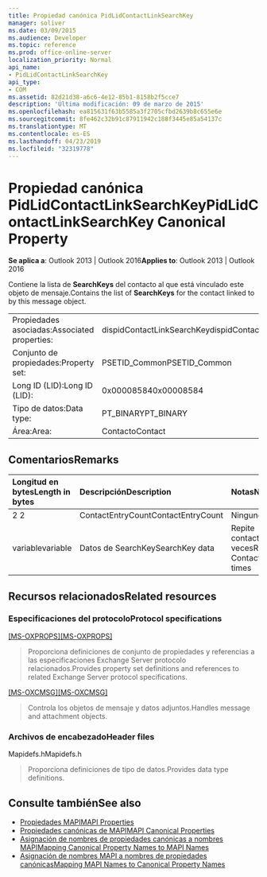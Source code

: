 ```yaml
---
title: Propiedad canónica PidLidContactLinkSearchKey
manager: soliver
ms.date: 03/09/2015
ms.audience: Developer
ms.topic: reference
ms.prod: office-online-server
localization_priority: Normal
api_name:
- PidLidContactLinkSearchKey
api_type:
- COM
ms.assetid: 82d21d38-a6c6-4e12-85b1-8158b2f5cce7
description: 'Última modificación: 09 de marzo de 2015'
ms.openlocfilehash: ea815631f63b5585a3f2705cfbd2639b8c655e6e
ms.sourcegitcommit: 8fe462c32b91c87911942c188f3445e85a54137c
ms.translationtype: MT
ms.contentlocale: es-ES
ms.lasthandoff: 04/23/2019
ms.locfileid: "32319778"
---
```

# <a name="pidlidcontactlinksearchkey-canonical-property"></a><span data-ttu-id="a2c6d-103">Propiedad canónica PidLidContactLinkSearchKey</span><span class="sxs-lookup"><span data-stu-id="a2c6d-103">PidLidContactLinkSearchKey Canonical Property</span></span>

<span data-ttu-id="a2c6d-104">**Se aplica a**: Outlook 2013 | Outlook 2016</span><span class="sxs-lookup"><span data-stu-id="a2c6d-104">**Applies to**: Outlook 2013 | Outlook 2016</span></span> 
  
<span data-ttu-id="a2c6d-105">Contiene la lista de **SearchKeys** del contacto al que está vinculado este objeto de mensaje.</span><span class="sxs-lookup"><span data-stu-id="a2c6d-105">Contains the list of **SearchKeys** for the contact linked to by this message object.</span></span> 
  
|||
|:-----|:-----|
|<span data-ttu-id="a2c6d-106">Propiedades asociadas:</span><span class="sxs-lookup"><span data-stu-id="a2c6d-106">Associated properties:</span></span>  <br/> |<span data-ttu-id="a2c6d-107">dispidContactLinkSearchKey</span><span class="sxs-lookup"><span data-stu-id="a2c6d-107">dispidContactLinkSearchKey</span></span>  <br/> |
|<span data-ttu-id="a2c6d-108">Conjunto de propiedades:</span><span class="sxs-lookup"><span data-stu-id="a2c6d-108">Property set:</span></span>  <br/> |<span data-ttu-id="a2c6d-109">PSETID_Common</span><span class="sxs-lookup"><span data-stu-id="a2c6d-109">PSETID_Common</span></span>  <br/> |
|<span data-ttu-id="a2c6d-110">Long ID (LID):</span><span class="sxs-lookup"><span data-stu-id="a2c6d-110">Long ID (LID):</span></span>  <br/> |<span data-ttu-id="a2c6d-111">0x00008584</span><span class="sxs-lookup"><span data-stu-id="a2c6d-111">0x00008584</span></span>  <br/> |
|<span data-ttu-id="a2c6d-112">Tipo de datos:</span><span class="sxs-lookup"><span data-stu-id="a2c6d-112">Data type:</span></span>  <br/> |<span data-ttu-id="a2c6d-113">PT_BINARY</span><span class="sxs-lookup"><span data-stu-id="a2c6d-113">PT_BINARY</span></span>  <br/> |
|<span data-ttu-id="a2c6d-114">Área:</span><span class="sxs-lookup"><span data-stu-id="a2c6d-114">Area:</span></span>  <br/> |<span data-ttu-id="a2c6d-115">Contacto</span><span class="sxs-lookup"><span data-stu-id="a2c6d-115">Contact</span></span>  <br/> |
   
## <a name="remarks"></a><span data-ttu-id="a2c6d-116">Comentarios</span><span class="sxs-lookup"><span data-stu-id="a2c6d-116">Remarks</span></span>

|<span data-ttu-id="a2c6d-117">**Longitud en bytes**</span><span class="sxs-lookup"><span data-stu-id="a2c6d-117">**Length in bytes**</span></span>|<span data-ttu-id="a2c6d-118">**Descripción**</span><span class="sxs-lookup"><span data-stu-id="a2c6d-118">**Description**</span></span>|<span data-ttu-id="a2c6d-119">**Notas**</span><span class="sxs-lookup"><span data-stu-id="a2c6d-119">**Notes**</span></span>|
|:-----|:-----|:-----|
|<span data-ttu-id="a2c6d-120">2 </span><span class="sxs-lookup"><span data-stu-id="a2c6d-120">2</span></span>  <br/> |<span data-ttu-id="a2c6d-121">ContactEntryCount</span><span class="sxs-lookup"><span data-stu-id="a2c6d-121">ContactEntryCount</span></span>  <br/> |<span data-ttu-id="a2c6d-122">Ninguno</span><span class="sxs-lookup"><span data-stu-id="a2c6d-122">None</span></span>  <br/> |
|<span data-ttu-id="a2c6d-123">variable</span><span class="sxs-lookup"><span data-stu-id="a2c6d-123">variable</span></span>  <br/> |<span data-ttu-id="a2c6d-124">Datos de SearchKey</span><span class="sxs-lookup"><span data-stu-id="a2c6d-124">SearchKey data</span></span>  <br/> |<span data-ttu-id="a2c6d-125">Repite contactEntryCount veces</span><span class="sxs-lookup"><span data-stu-id="a2c6d-125">Repeats ContactEntryCount times</span></span>  <br/> |
   
## <a name="related-resources"></a><span data-ttu-id="a2c6d-126">Recursos relacionados</span><span class="sxs-lookup"><span data-stu-id="a2c6d-126">Related resources</span></span>

### <a name="protocol-specifications"></a><span data-ttu-id="a2c6d-127">Especificaciones del protocolo</span><span class="sxs-lookup"><span data-stu-id="a2c6d-127">Protocol specifications</span></span>

<span data-ttu-id="a2c6d-128">[[MS-OXPROPS]](https://msdn.microsoft.com/library/f6ab1613-aefe-447d-a49c-18217230b148%28Office.15%29.aspx)</span><span class="sxs-lookup"><span data-stu-id="a2c6d-128">[[MS-OXPROPS]](https://msdn.microsoft.com/library/f6ab1613-aefe-447d-a49c-18217230b148%28Office.15%29.aspx)</span></span>
  
> <span data-ttu-id="a2c6d-129">Proporciona definiciones de conjunto de propiedades y referencias a las especificaciones Exchange Server protocolo relacionados.</span><span class="sxs-lookup"><span data-stu-id="a2c6d-129">Provides property set definitions and references to related Exchange Server protocol specifications.</span></span>
    
<span data-ttu-id="a2c6d-130">[[MS-OXCMSG]](https://msdn.microsoft.com/library/7fd7ec40-deec-4c06-9493-1bc06b349682%28Office.15%29.aspx)</span><span class="sxs-lookup"><span data-stu-id="a2c6d-130">[[MS-OXCMSG]](https://msdn.microsoft.com/library/7fd7ec40-deec-4c06-9493-1bc06b349682%28Office.15%29.aspx)</span></span>
  
> <span data-ttu-id="a2c6d-131">Controla los objetos de mensaje y datos adjuntos.</span><span class="sxs-lookup"><span data-stu-id="a2c6d-131">Handles message and attachment objects.</span></span>
    
### <a name="header-files"></a><span data-ttu-id="a2c6d-132">Archivos de encabezado</span><span class="sxs-lookup"><span data-stu-id="a2c6d-132">Header files</span></span>

<span data-ttu-id="a2c6d-133">Mapidefs.h</span><span class="sxs-lookup"><span data-stu-id="a2c6d-133">Mapidefs.h</span></span>
  
> <span data-ttu-id="a2c6d-134">Proporciona definiciones de tipo de datos.</span><span class="sxs-lookup"><span data-stu-id="a2c6d-134">Provides data type definitions.</span></span>
    
## <a name="see-also"></a><span data-ttu-id="a2c6d-135">Consulte también</span><span class="sxs-lookup"><span data-stu-id="a2c6d-135">See also</span></span>

- [<span data-ttu-id="a2c6d-136">Propiedades MAPI</span><span class="sxs-lookup"><span data-stu-id="a2c6d-136">MAPI Properties</span></span>](mapi-properties.md) 
- [<span data-ttu-id="a2c6d-137">Propiedades canónicas de MAPI</span><span class="sxs-lookup"><span data-stu-id="a2c6d-137">MAPI Canonical Properties</span></span>](mapi-canonical-properties.md)
- [<span data-ttu-id="a2c6d-138">Asignación de nombres de propiedades canónicas a nombres MAPI</span><span class="sxs-lookup"><span data-stu-id="a2c6d-138">Mapping Canonical Property Names to MAPI Names</span></span>](mapping-canonical-property-names-to-mapi-names.md)
- [<span data-ttu-id="a2c6d-139">Asignación de nombres MAPI a nombres de propiedades canónicas</span><span class="sxs-lookup"><span data-stu-id="a2c6d-139">Mapping MAPI Names to Canonical Property Names</span></span>](mapping-mapi-names-to-canonical-property-names.md)

